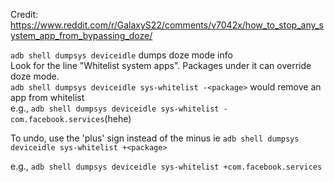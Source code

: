 Credit: https://www.reddit.com/r/GalaxyS22/comments/v7042x/how_to_stop_any_system_app_from_bypassing_doze/  

```adb shell dumpsys deviceidle```  dumps doze mode info  
Look for the line "Whitelist system apps". Packages under it can override doze mode.  
```adb shell dumpsys deviceidle sys-whitelist -<package>``` would remove an app from whitelist  
e.g., ```adb shell dumpsys deviceidle sys-whitelist -com.facebook.services```(hehe)  

To undo, use the 'plus' sign instead of the minus ie ```adb shell dumpsys deviceidle sys-whitelist +<package>```  

e.g., ```adb shell dumpsys deviceidle sys-whitelist +com.facebook.services```
